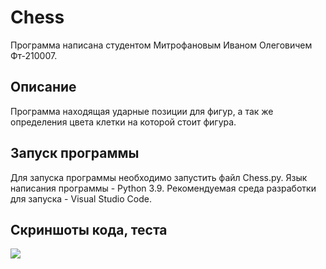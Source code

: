 # Chess
 
 Программа написана студентом Митрофановым Иваном Олеговичем Фт-210007.

## Описание

 Программа находящая ударные позиции для фигур, а так же определения цвета клетки на которой стоит фигура.

## Запуск программы

 Для запуска программы необходимо запустить файл Chess.py. Язык написания программы - Python 3.9. Рекомендуемая среда разработки для запуска - Visual Studio Code.

## Скриншоты кода, теста
![](https://sun9-west.userapi.com/sun9-11/s/v1/ig2/RjzYPBM-FqN1-mmySG6ZQozhOMP1zVk_uJFHZ4Q1Lb_Mqj4pNpUimchX6Bay8yhZ2LhK5QHavfg-7FfBiDxfOl99.jpg?size=1524x950&quality=96&type=album)